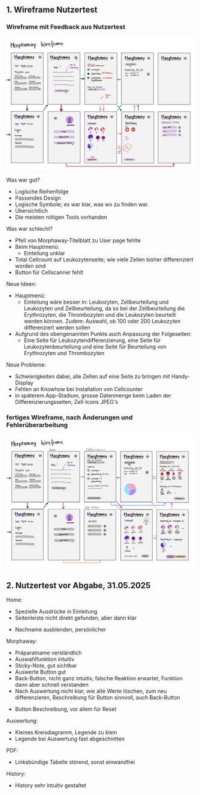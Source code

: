 ## 1. Wireframe Nutzertest

### Wireframe mit Feedback aus Nutzertest
![Wireframe mit Feedback aus Nutzertest](https://github.com/Kiri034/Morphaway/blob/160cef76a5beb80409597eee22342cf79020f8d5/Bilder/Wireframe_Morphaway_mitFeedback.png)

Was war gut?
-	Logische Reihenfolge
-	Passendes Design
-	Logische Symbole; es war klar, was wo zu finden war.
-	Übersichtlich
-	Die meisten nötigen Tools vorhanden

Was war schlecht?
-	Pfeil von Morphaway-Titelblatt zu User page fehlte
-	Beim Hauptmenü:
    - Einteilung unklar
-	Total Cellcount auf Leukozytenseite; wie viele Zellen bisher differenziert worden sind
-	Button für Cellscanner fehlt

Neue Ideen:
-	Hauptmenü:
    - Einteilung wäre besser in: Leukozyten, Zellbeurteilung und Leukozyten und Zellbeurteilung, da so bei der Zellbeurteilung die Erythrozyten, die Thrombozyten und die Leukozyten beurteilt werden können. Zudem: Auswahl, ob 100 oder 200 Leukozyten differenziert werden sollen
-	Aufgrund des obengenannten Punkts auch Anpassung der Folgeseiten:
    - Eine Seite für Leukozytendifferenzierung, eine Seite für Leukozytenbeurteilung und eine Seite für Beurteilung von Erythrozyten und Thrombozyten

Neue Probleme:
-	Schwierigkeiten dabei, alle Zellen auf eine Seite zu bringen mit Handy-Display
-	Fehlen an Knowhow bei Installation von Cellcounter
- in späterem App-Stadium, grosse Datenmenge beim Laden der Differenzierungsseiten, Zell-Icons JPEG's

### fertiges Wireframe, nach Änderungen und Fehlerüberarbeitung
![fertiges Wireframe](https://github.com/Kiri034/Morphaway/blob/45c85dc829e46301f68b9a91d696b6ed84e5201f/Bilder/Wireframe_Morphaway_v3.jpg)


## 2. Nutzertest vor Abgabe, 31.05.2025

Home:
- Spezielle Ausdrücke in Einleitung
- Seitenleiste nicht direkt gefunden, aber dann klar
+ Nachname ausblenden, persönlicher

Morphaway:
- Präparatname verständlich
- Auswahlfunktion intuitiv
- Sticky-Note, gut sichtbar
- Auswerte Button gut
- Back-Button, nicht ganz intuitiv, falsche Reaktion erwartet, Funktion dann aber schnell verstanden
- Nach Auswertung nicht klar, wie alte Werte löschen, zum neu differenzieren, Beschreibung für Button sinnvoll, auch Back-Button
+ Button Beschreibung, vor allem für Reset

Auswertung:
- Kleines Kreisdiagramm, Legende zu klein
- Legende bei Auswertung fast abgeschnitten

PDF:
- Linksbündige Tabelle störend, sonst einwandfrei

History:
- History sehr intuitiv gestaltet
